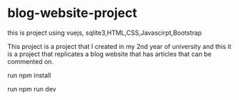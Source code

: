 # blog-website-project
this is project using vuejs, sqlite3,HTML,CSS,Javascirpt,Bootstrap

This project is a project that I created in my 2nd year of university and this it is a project that replicates a blog website that has articles that can be commented on.

run npm install

run npm run dev
